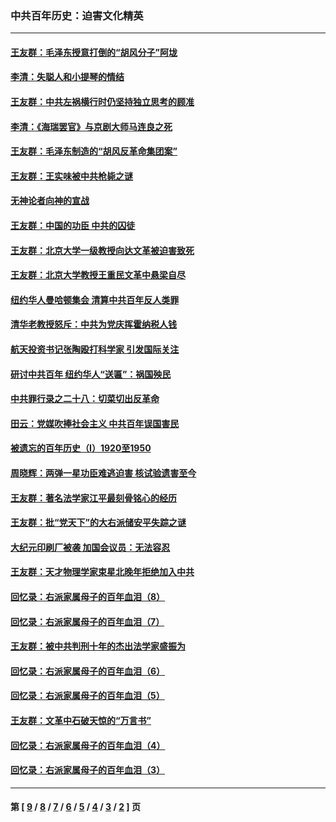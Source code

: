### 中共百年历史：迫害文化精英
---
#### [王友群：毛泽东授意打倒的“胡风分子”阿垅](../../pages/nf1176111/n13592541.md?03130430) 
#### [李清：失聪人和小提琴的情结](../../pages/nf1176111/n13459280.md?03130430) 
#### [王友群：中共左祸横行时仍坚持独立思考的顾准](../../pages/nf1176111/n13444722.md?03130430) 
#### [李清：《海瑞罢官》与京剧大师马连良之死](../../pages/nf1176111/n13412316.md?03130430) 
#### [王友群：毛泽东制造的“胡风反革命集团案”](../../pages/nf1176111/n13324909.md?03130430) 
#### [王友群：王实味被中共枪毙之谜](../../pages/nf1176111/n13307502.md?03130430) 
#### [无神论者向神的宣战](../../pages/nf1176111/n13281535.md?03130430) 
#### [王友群：中国的功臣 中共的囚徒](../../pages/nf1176111/n13291790.md?03130430) 
#### [王友群：北京大学一级教授向达文革被迫害致死](../../pages/nf1176111/n13150966.md?03130430) 
#### [王友群：北京大学教授王重民文革中悬梁自尽](../../pages/nf1176111/n13084645.md?03130430) 
#### [纽约华人曼哈顿集会 清算中共百年反人类罪](../../pages/nf1176111/n13084157.md?03130430) 
#### [清华老教授怒斥：中共为党庆挥霍纳税人钱](../../pages/nf1176111/n13071430.md?03130430) 
#### [航天投资书记张陶殴打科学家 引发国际关注](../../pages/nf1176111/n13069132.md?03130430) 
#### [研讨中共百年 纽约华人“送匾”：祸国殃民](../../pages/nf1176111/n13057367.md?03130430) 
#### [中共罪行录之二十八：切菜切出反革命](../../pages/nf1176111/n13030600.md?03130430) 
#### [田云：党媒吹捧社会主义 中共百年误国害民](../../pages/nf1176111/n13006682.md?03130430) 
#### [被遗忘的百年历史（I）1920至1950](../../pages/nf1176111/n12986411.md?03130430) 
#### [周晓辉：两弹一星功臣难逃迫害 核试验遗害至今](../../pages/nf1176111/n12974997.md?03130430) 
#### [王友群：著名法学家江平最刻骨铭心的经历](../../pages/nf1176111/n12970787.md?03130430) 
#### [王友群：批“党天下”的大右派储安平失踪之谜](../../pages/nf1176111/n12954229.md?03130430) 
#### [大纪元印刷厂被袭 加国会议员：无法容忍](../../pages/nf1176111/n12883028.md?03130430) 
#### [王友群：天才物理学家束星北晚年拒绝加入中共](../../pages/nf1176111/n12792913.md?03130430) 
#### [回忆录：右派家属母子的百年血泪（8）](../../pages/nf1176111/n12706196.md?03130430) 
#### [回忆录：右派家属母子的百年血泪（7）](../../pages/nf1176111/n12706191.md?03130430) 
#### [王友群：被中共判刑十年的杰出法学家盛振为](../../pages/nf1176111/n12706141.md?03130430) 
#### [回忆录：右派家属母子的百年血泪（6）](../../pages/nf1176111/n12698863.md?03130430) 
#### [回忆录：右派家属母子的百年血泪（5）](../../pages/nf1176111/n12692515.md?03130430) 
#### [王友群：文革中石破天惊的“万言书”](../../pages/nf1176111/n12690994.md?03130430) 
#### [回忆录：右派家属母子的百年血泪（4）](../../pages/nf1176111/n12686410.md?03130430) 
#### [回忆录：右派家属母子的百年血泪（3）](../../pages/nf1176111/n12683820.md?03130430) 

---
#### 第 [ [9](./9.md?03130430) / [8](./8.md?03130430) / [7](./7.md?03130430) / [6](./6.md?03130430) / [5](./5.md?03130430) / [4](./4.md?03130430) / [3](./3.md?03130430) / [2](./2.md?03130430) ] 页
